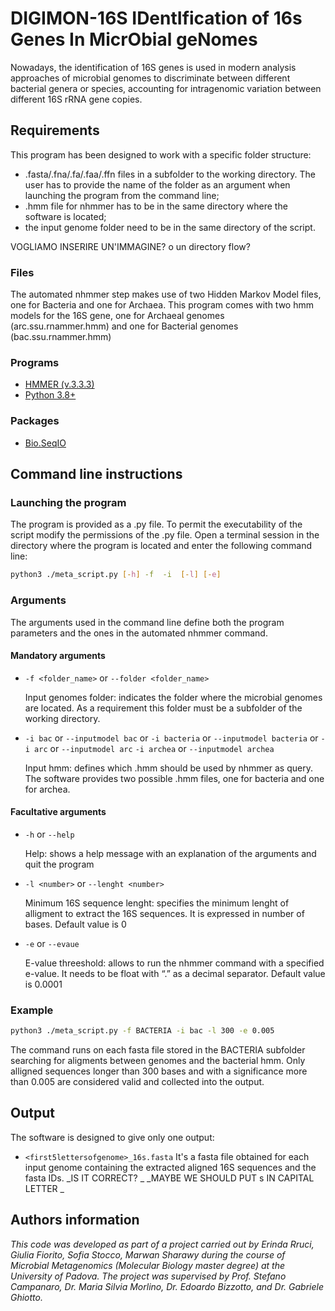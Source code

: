 # DIGIMON-16S IDentIfication of 16s Genes In MicrObial geNomes
Nowadays, the identification of 16S genes is used in modern analysis approaches of microbial genomes to discriminate between different bacterial genera or species, accounting for intragenomic variation between different 16S rRNA gene copies. 




## Requirements
This program has been designed to work with a specific folder structure:
- .fasta/.fna/.fa/.faa/.ffn files in a subfolder to the working directory. The user has to provide the name of the folder as an argument when launching the program from the command line;
- .hmm file for nhmmer has to be in the same directory where the software is located;
- the input genome folder need to be in the same directory of the script.


 VOGLIAMO INSERIRE UN'IMMAGINE? o un directory flow?

### Files
The automated nhmmer step makes use of two Hidden Markov Model files, one for Bacteria and one for Archaea. This program comes with two hmm models for the 16S gene, one for Archaeal genomes (arc.ssu.rnammer.hmm) and one for Bacterial genomes (bac.ssu.rnammer.hmm)

### Programs
- [HMMER (v.3.3.3)](http://hmmer.org/)
- [Python 3.8+](https://www.python.org/)

### Packages
- [Bio.SeqIO](https://biopython.org/wiki/Download)
 

## Command line instructions

### Launching the program
The program is provided as a .py file. To permit the executability of the script modify the permissions of the .py file. 
Open a terminal session in the directory where the program is located and enter the following command line: 

```bash
python3 ./meta_script.py [-h] -f  -i  [-l] [-e]
```

### Arguments
The arguments used in the command line define both the program parameters and the ones in the automated nhmmer command.

#### Mandatory arguments
- `-f <folder_name>` or `--folder <folder_name>`
  
  Input genomes folder: indicates the folder where the microbial genomes are located. As a requirement this folder must be a subfolder of the working directory.

- `-i bac` or `--inputmodel bac` or `-i bacteria` or `--inputmodel bacteria` or `-i arc` or `--inputmodel arc` `-i archea` or `--inputmodel archea`
  
  Input hmm: defines which .hmm should be used by nhmmer as query. The software provides two possible .hmm files, one for bacteria and one for archea.

#### Facultative arguments

- `-h` or `--help`
  
  Help: shows a help message with an explanation of the arguments and quit the program

- `-l <number>` or `--lenght <number>`
  
  Minimum 16S sequence lenght: specifies the minimum lenght of alligment to extract the 16S sequences. It is expressed in number of bases. Default value is 0

- `-e` or `--evaue` 
  
  E-value threeshold: allows to run the nhmmer command with a specified e-value. It needs to be  float with “.” as a decimal separator. Default value is 0.0001


### Example


```bash
python3 ./meta_script.py -f BACTERIA -i bac -l 300 -e 0.005
```
The command runs on each fasta file stored in the BACTERIA subfolder searching for aligments between genomes and the bacterial hmm. Only alligned sequences longer than 300 bases and with a significance more than 0.005 are considered valid and collected into the output.

## Output
The software is designed to give only one output:
- `<first5lettersofgenome>_16s.fasta`
  It's a fasta file obtained for each input genome containing the extracted aligned 16S sequences and the fasta IDs. _IS IT CORRECT? _
_MAYBE WE SHOULD PUT s IN CAPITAL LETTER _


## Authors information
_This code was developed as part of a project carried out by Erinda Rruci, Giulia Fiorito, Sofia Stocco, Marwan Sharawy during the course of Microbial Metagenomics (Molecular Biology master degree) at the University of Padova. The project was supervised by Prof. Stefano Campanaro, Dr. Maria Silvia Morlino, Dr. Edoardo Bizzotto, and Dr. Gabriele Ghiotto._



